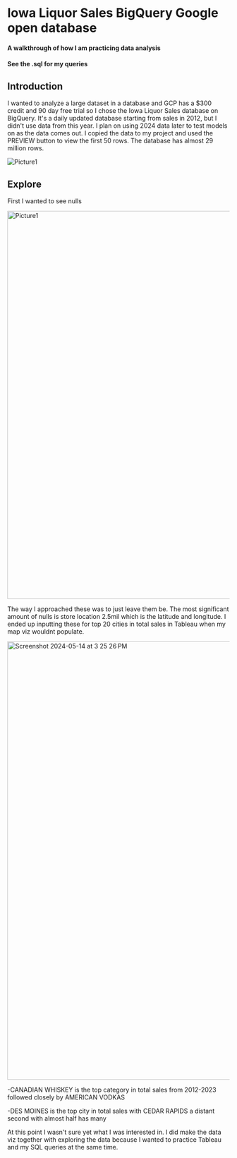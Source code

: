 # Iowa Liquor Sales BigQuery Google open database
#### A walkthrough of how I am practicing data analysis
#### See the .sql for my queries

## Introduction
I wanted to analyze a large dataset in a database and GCP has a $300 credit and 90 day free trial so I chose the Iowa Liquor Sales database on BigQuery. It's a daily updated database starting from sales in 2012, but I didn't use data from this year. I plan on using 2024 data later to test models on as the data comes out. I copied the data to my project and used the PREVIEW button to view the first 50 rows. The database has almost 29 million rows. 

![Picture1](https://github.com/Giogeorge213/Data_Analytics_Projects/assets/98611938/ca5bd2f2-8b90-4c4a-b72d-00aebfaa1849)


## Explore

First I wanted to see nulls

<img width="880" alt="Picture1" src="https://github.com/Giogeorge213/Data_Analytics_Projects/assets/98611938/57352179-a601-42b3-b64d-18dd5c717e84">

The way I approached these was to just leave them be. The most significant amount of nulls is store location 2.5mil which is the latitude and longitude. I ended up inputting these for top 20 cities in total sales in Tableau when my map viz wouldnt populate. 

<img width="994" alt="Screenshot 2024-05-14 at 3 25 26 PM" src="https://github.com/Giogeorge213/Data_Analytics_Projects/assets/98611938/4ff59dc9-ec89-4851-ad78-10789c1fa56e">


-CANADIAN WHISKEY is the top category in total sales from 2012-2023 followed closely by AMERICAN VODKAS 

-DES MOINES is the top city in total sales with CEDAR RAPIDS a distant second with almost half has many

At this point I wasn't sure yet what I was interested in. I did make the data viz together with exploring the data because I wanted to practice Tableau and my SQL queries at the same time. 




